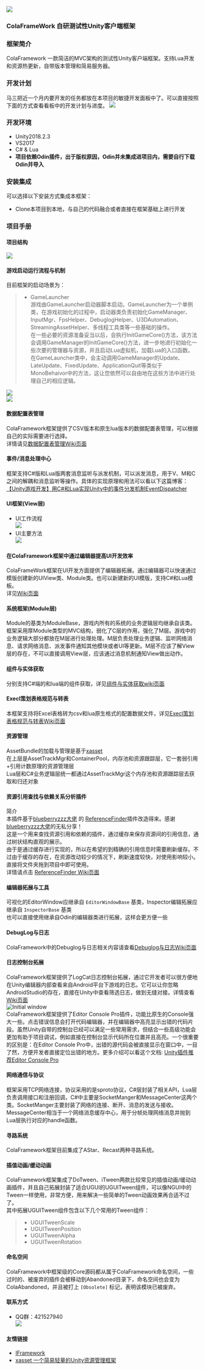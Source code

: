![](./Doc/image/Logo.png)  

### ColaFrameWork 自研测试性Unity客户端框架  

### 框架简介  
ColaFramework 一款简洁的MVC架构的测试性Unity客户端框架。支持Lua开发和资源热更新，自带版本管理和简易服务器。      
### 开发计划  
马三把近一个月内要开发的任务都放在本项目的敏捷开发面板中了。可以直接按照下面的方式查看看板中的开发计划与进度。
![](./Doc/image/codePlan.png)  
### 开发环境  
* Unity2018.2.3  
* VS2017  
* C# & Lua    
* **项目依赖Odin插件，出于版权原因，Odin并未集成进项目内，需要自行下载Odin并导入**  

### 安装集成  
可以选择以下安装方式集成本框架：
* Clone本项目到本地，与自己的代码融合或者直接在框架基础上进行开发  

### 项目手册  

#### 项目结构  
![](./Doc/image/ColaFramework目录结构.png)  

#### 游戏启动运行流程与机制  

目前框架的启动场景为：  
>* GameLauncher  
游戏由GameLauncher启动器脚本启动。GameLauncher为一个单例类，在游戏初始化的过程中，启动器类负责初始化GameManager、InputMgr、FpsHelper、DebuglogHelper、U3DAutomation、StreamingAssetHelper、多线程工具类等一些基础的操作。  
在一些必要的资源准备妥当以后，会执行InitGameCore()方法，该方法会调用GameManager的InitGameCore()方法，进一步地进行初始化一些次要的管理器与资源，并且启动Lua虚拟机，加载Lua的入口函数。
在GameLauncher类中，会主动调用GameManager的Update、LateUpdate、FixedUpdate、ApplicationQuit等类似于MonoBehaivor中的方法，这让您依然可以自由地在这些方法中进行处理自己的相应逻辑。  

![](./Doc/image/ColaFramework框架启动流程与机制.png)  
![](./Doc/image/ColaFramework框架核心类.png)  

#### 数据配置表管理   
ColaFramework框架提供了CSV版本和原生lua版本的数据配置表管理，可以根据自己的实际需要进行选择。  
详情请见[数据配置表管理Wiki页面](https://github.com/XINCGer/ColaFrameWork/wiki/%E6%95%B0%E6%8D%AE%E9%85%8D%E7%BD%AE%E8%A1%A8%E7%AE%A1%E7%90%86)  

#### 事件/消息处理中心
框架支持C#版和Lua版两套消息监听与派发机制，可以派发消息，用于V、M和C之间的解耦和消息监听等操作。具体的实现原理和用法可以看以下这篇博客：  
[【Unity游戏开发】用C#和Lua实现Unity中的事件分发机制EventDispatcher](https://www.cnblogs.com/msxh/p/9539231.html)  

#### UI框架(View层)   
* UI工作流程  
![](./Doc/image/ColaFramework框架UI工作流程.png)  
* UI主要方法  
![](./Doc/image/UIBase基类.png)  
#### 在ColaFramework框架中通过编辑器提高UI开发效率  
ColaFrameWork框架在UI开发方面提供了编辑器拓展。通过编辑器可以快速通过模版创建新的UIView类、Module类。也可以新建新的UI模版，支持C#和Lua模板。   
详见[Wiki页面](https://github.com/XINCGer/ColaFrameWork/wiki/%E5%9C%A8ColaFramework%E6%A1%86%E6%9E%B6%E4%B8%AD%E9%80%9A%E8%BF%87%E7%BC%96%E8%BE%91%E5%99%A8%E6%8F%90%E9%AB%98UI%E5%BC%80%E5%8F%91%E6%95%88%E7%8E%87)  

#### 系统框架(Module层)  
Module的基类为ModuleBase，游戏内所有的系统的业务逻辑层均继承自该类。框架采用厚Module类型的MVC结构，弱化了C层的作用，强化了M层。游戏中的业务逻辑大部分都放在M层进行处理处理。M层负责处理业务逻辑、监听网络消息、请求网络消息、派发事件通知其他模块或者UI等更新。M层不应该了解View层的存在，不可以直接调用View层，应该通过消息机制通知View做出动作。

#### 组件与实体获取  
分别支持C#端的和lua端的组件获取，详见[组件与实体获取wiki页面](https://github.com/XINCGer/ColaFrameWork/wiki/%E7%BB%84%E4%BB%B6%E4%B8%8E%E5%AE%9E%E4%BD%93%E8%8E%B7%E5%8F%96)  
#### Execl策划表格规范与转表  
本框架支持将Excel表格转为csv和lua原生格式的配置数据文件，详见[Execl策划表格规范与转表Wiki页面](https://github.com/XINCGer/ColaFrameWork/wiki/Execl%E7%AD%96%E5%88%92%E8%A1%A8%E6%A0%BC%E8%A7%84%E8%8C%83%E4%B8%8E%E8%BD%AC%E8%A1%A8)  

#### 资源管理  
AssetBundle的加载与管理是基于[xasset](https://github.com/xasset/xasset)  
在上层是AssetTrackMgr和ContainerPool，内存池和资源跟踪层，它一套弱引用+引用计数原理的资源管理层  
Lua层和C#业务逻辑层统一都通过AssetTrackMgr这个内存池和资源跟踪层去获取和归还对象  

#### 资源引用查找与依赖关系分析插件  
简介  
本插件基于[blueberryzzz大佬](https://github.com/blueberryzzz) 的 [ReferenceFinder](https://github.com/blueberryzzz/ReferenceFinder)插件改造得来。感谢[blueberryzzz大佬](https://github.com/blueberryzzz)的无私分享！  
这是一个用来查找资源引用和依赖的插件，通过缓存来保存资源间的引用信息，通过树状结构直观的展示。  
由于是通过缓存进行实现的，所以在希望的到精确的引用信息时需要刷新缓存。不过由于缓存的存在，在资源改动较少的情况下，刷新速度较快，对使用影响较小。  
直接将文件夹拖到项目中即可使用。  
详情请点击 [ReferenceFinder Wiki页面](https://github.com/XINCGer/ColaFrameWork/wiki/%E8%B5%84%E6%BA%90%E5%BC%95%E7%94%A8%E6%9F%A5%E6%89%BE%E4%B8%8E%E4%BE%9D%E8%B5%96%E5%85%B3%E7%B3%BB%E5%88%86%E6%9E%90%E6%8F%92%E4%BB%B6)  
#### 编辑器拓展与工具  
可视化的EditorWindow应继承自 `EditorWindowBase` 基类，Inspector编辑拓展应继承自 `InspectorBase` 基类  
也可以直接使用继承自Odin的编辑器类进行拓展，这样会更方便一些  

#### DebugLog与日志  
ColaFramework中的Debuglog与日志相关内容请查看[Debuglog与日志Wiki页面](https://github.com/XINCGer/ColaFrameWork/wiki/DebugLog%E4%B8%8E%E6%97%A5%E5%BF%97)  

#### 日志控制台拓展  
ColaFramework框架提供了LogCat日志控制台拓展，通过它开发者可以很方便地在Unity编辑器内部查看来自Android平台下游戏的日志。它可以让你忽略AndroidStudio的存在，直接在Unity中查看筛选日志，做到无缝对接。详情查看[Wiki页面](https://github.com/XINCGer/ColaFrameWork/wiki/LogCat-%E6%97%A5%E5%BF%97%E6%8E%A7%E5%88%B6%E5%8F%B0%E6%8B%93%E5%B1%95)  
![Initial window](https://github.com/XINCGer/ColaFrameWork/blob/master/Doc/image/LogCatExtension/InitialWindow.png)  
ColaFramework框架提供了Editor Console Pro插件，功能比原生的Console强大一些。点击错误信息会打开代码编辑器，并在编辑器中高亮显示出错的代码片段。虽然Unity自带的控制台已经可以满足一些常用需求，但结合一些高级功能会更加有助于项目调试，例如直接在控制台显示代码所在位置并且高亮。一个很重要的区别是：在Editor Console Pro中，出错的源代码会被直接显示在窗口中，一目了然，方便开发者直接定位出错的地方。更多介绍可以看这个文档: [Unity插件推荐Editor Console Pro](https://blog.csdn.net/wwlcsdn000/article/details/80542607)  

#### 网络通信与协议  
框架采用TCP网络连接，协议采用的是sproto协议，C#层封装了相关API，Lua层负责调用接口和注册回调，C#中主要是SocketManger和MessageCenter这两个类。SocketManger主要封装了网络的连接、断开、消息的发送与接收。
MessageCenter相当于一个网络消息缓存中心，用于分帧处理网络消息并抛到Lua层执行对应的handle函数。

#### 寻路系统  
ColaFramework框架目前集成了AStar、Recast两种寻路系统。  

#### 插值动画/缓动动画  
ColaFramework框架集成了DoTween、iTween两款比较常见的插值动画/缓动动画插件，并且自己拓展封装了适合UGUI的UGUITween组件，可以像NGUI中的Tween一样使用，非常方便，用来解决一些简单的Tween动画效果再合适不过了。  
其中拓展UGUITween组件包含以下几个常用的Tween组件：  
>* UGUITweenScale  
>* UGUITweenPosition  
>* UGUITweenAlpha  
>* UGUITweenRotation  

#### 命名空间  
ColaFramework中框架级的Core源码都从属于ColaFramework命名空间，一些过时的、被废弃的插件会被移动到Abandoned目录下，命名空间也会变为ColaAbandoned，并且被打上 ``[Obsolete]`` 标记，表明该模块已被废弃。  

#### 联系方式  
* QQ群：421527940  
![](./Doc/image/ColaFramework交流群群二维码.png)  

#### 友情链接  
* [IFramework](https://github.com/OnClick9927/IFramework)  
* [xasset 一个简易轻量的Unity资源管理框架](https://github.com/xasset/xasset)  





